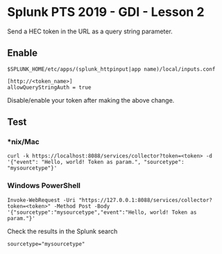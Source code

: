 # Splunk PTS 2019 - GDI - Lesson 2

Send a HEC token in the URL as a query string parameter.

## Enable

    $SPLUNK_HOME/etc/apps/(splunk_httpinput|app name)/local/inputs.conf
    
    [http://<token_name>]
    allowQueryStringAuth = true
    
Disable/enable your token after making the above change.

## Test

### *nix/Mac
    curl -k https://localhost:8088/services/collector?token=<token> -d '{"event": "Hello, world! Token as param.", "sourcetype": "mysourcetype"}'

### Windows PowerShell
    Invoke-WebRequest -Uri "https://127.0.0.1:8088/services/collector?token=<token>" -Method Post -Body '{"sourcetype":"mysourcetype","event":"Hello, world! Token as param."}'

Check the results in the Splunk search
    
    sourcetype="mysourcetype"
